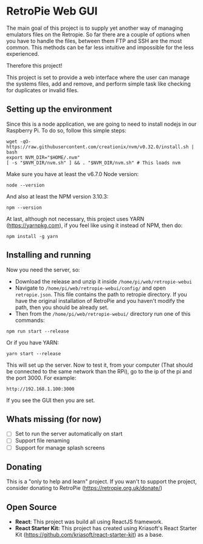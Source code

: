 # RetroPie Web GUI
The main goal of this project is to supply yet another way of managing emulators files on the Retropie.
So far there are a couple of options when you have to handle the files, between them FTP and SSH are the most common.
This methods can be far less intuitive and impossible for the less experienced.

Therefore this project!

This project is set to provide a web interface where the user can manage the systems files, add and remove, and perform
simple task like checking for duplicates or invalid files.

## Setting up the environment
Since this is a node application, we are going to need to install nodejs in our Raspberry Pi.
To do so, follow this simple steps:
````
wget -qO- https://raw.githubusercontent.com/creationix/nvm/v0.32.0/install.sh | bash
export NVM_DIR="$HOME/.nvm"
[ -s "$NVM_DIR/nvm.sh" ] && . "$NVM_DIR/nvm.sh" # This loads nvm
````

Make sure you have at least the v6.7.0 Node version:
````
node --version
````

And also at least the NPM version 3.10.3:
````
npm --version
````

At last, although not necessary, this project uses YARN (https://yarnpkg.com), if you feel like using it instead of NPM, then do:
````
npm install -g yarn
````

## Installing and running
Now you need the server, so:
- Download the release and unzip it inside `/home/pi/web/retropie-webui`
- Navigate to `/home/pi/web/retropie-webui/config/` and open `retropie.json`. This file contains the path to retropie directory. If you have the original installation of RetroPie and you haven't modify the path, then you should be already set.
- Then from the `/home/pi/web/retropie-webui/` directory run one of this commands:
````
npm run start --release
````
Or if you have YARN:
````
yarn start --release
````

This will set up the server. Now to test it, from your computer (That should be connected to the same network than the RPi), 
go to the ip of the pi and the port 3000. For example:
````
http://192.168.1.100:3000
````

If you see the GUI then you are set.

## Whats missing (for now)
* [ ] Set to run the server automatically on start
* [ ] Support file renaming
* [ ] Support for manage splash screens

## Donating
This is a "only to help and learn" project. If you wan't to support the project, consider donating to RetroPie (https://retropie.org.uk/donate/)

## Open Source
* **React**: This project was build all using ReactJS framework.
* **React Starter Kit:** This project has created using Kriasoft's React Starter Kit (https://github.com/kriasoft/react-starter-kit) as a base.
